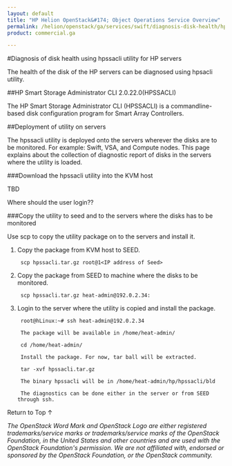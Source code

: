 ```yaml
---
layout: default
title: "HP Helion OpenStack&#174; Object Operations Service Overview"
permalink: /helion/openstack/ga/services/swift/diagnosis-disk-health/hpssacli/
product: commercial.ga

---
```

<!--UNDER REVISION-->

<script>

function PageRefresh {
onLoad="window.refresh"
}

PageRefresh();

</script>

<!--
<p style="font-size: small;"> <a href=" /helion/openstack/ga/services/object/overview/scale-out-swift/">&#9664; PREV</a> | <a href="/helion/openstack/services/overview/">&#9650; UP</a> | <a href="/helion/openstack/services/overview/"> NEXT &#9654</a> </p>-->

#Diagnosis of disk health using hpssacli utility for HP servers

The health of the disk  of the HP servers can be diagnosed using hpsacli utility.


##HP Smart Storage Administrator CLI 2.0.22.0(HPSSACLI)

The HP Smart Storage Administrator CLI (HPSSACLI) is a commandline-based disk configuration program for Smart Array Controllers.

##Deployment of utility on servers

The hpssacli utility is deployed onto the servers wherever the disks are to be monitored. For example: Swift, VSA, and Compute nodes. This page explains about the collection of diagnostic report of disks in the servers where the utility is loaded.

###Download the hpssacli utility into the KVM host

TBD

Where should the user login??

###Copy the utility to seed and to the servers where the disks has to be monitored

Use scp to copy the utility package on to the servers and install it.

1. Copy the package from KVM host to SEED.

		scp hpssacli.tar.gz root@1<IP address of Seed>

2. Copy the package from SEED to machine where the disks to be monitored.

		scp hpssacli.tar.gz heat-admin@192.0.2.34:

3. Login to the server where the utility is copied and install the package.

		
		root@hLinux:~# ssh heat-admin@192.0.2.34
		
		The package will be available in /home/heat-admin/
		
		cd /home/heat-admin/
		
		Install the package. For now, tar ball will be extracted.
		
		tar -xvf hpssacli.tar.gz
		
		The binary hpssacli will be in /home/heat-admin/hp/hpssacli/bld
		
		The diagnostics can be done either in the server or from SEED through ssh.



 
<a href="#top" style="padding:14px 0px 14px 0px; text-decoration: none;"> Return to Top &#8593; </a>


*The OpenStack Word Mark and OpenStack Logo are either registered trademarks/service marks or trademarks/service marks of the OpenStack Foundation, in the United States and other countries and are used with the OpenStack Foundation's permission. We are not affiliated with, endorsed or sponsored by the OpenStack Foundation, or the OpenStack community.*